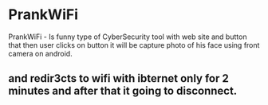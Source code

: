 # PrankWiFi
PrankWiFi - Is funny type of CyberSecurity tool with web site and button that then user clicks on button it will be capture photo of his face using front camera on android.
## and redir3cts to wifi with ibternet only for 2 minutes and after that it going to disconnect.
